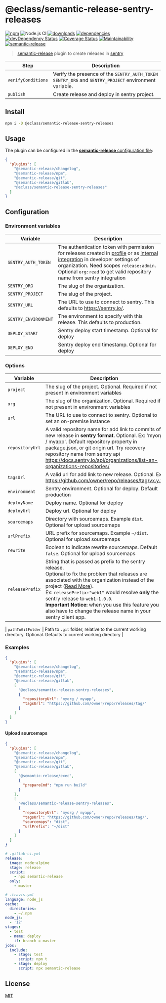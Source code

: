 # @eclass/semantic-release-sentry-releases

[![npm](https://img.shields.io/npm/v/@eclass/semantic-release-sentry-releases.svg)](https://www.npmjs.com/package/@eclass/semantic-release-sentry-releases)
![Node.js CI](https://github.com/eclass/semantic-release-sentry-releases/workflows/Node.js%20CI/badge.svg)
[![downloads](https://img.shields.io/npm/dt/@eclass/semantic-release-sentry-releases.svg)](https://www.npmjs.com/package/@eclass/semantic-release-sentry-releases)
[![dependencies](https://img.shields.io/david/eclass/semantic-release-sentry-releases.svg)](https://david-dm.org/eclass/semantic-release-sentry-releases)
[![devDependency Status](https://img.shields.io/david/dev/eclass/semantic-release-sentry-releases.svg)](https://david-dm.org/eclass/semantic-release-sentry-releases#info=devDependencies)
[![Coverage Status](https://coveralls.io/repos/github/eclass/semantic-release-sentry-releases/badge.svg?branch=master)](https://coveralls.io/github/eclass/semantic-release-sentry-releases?branch=master)
[![Maintainability](https://api.codeclimate.com/v1/badges/f84f0bcb39c9a5c5fb99/maintainability)](https://codeclimate.com/github/eclass/semantic-release-sentry-releases/maintainability)
[![semantic-release](https://img.shields.io/badge/%20%20%F0%9F%93%A6%F0%9F%9A%80-semantic--release-e10079.svg)](https://github.com/semantic-release/semantic-release)

> [semantic-release](https://github.com/semantic-release/semantic-release) plugin to create releases in [sentry](https://docs.sentry.io/workflow/releases/?platform=browsernpm#create-release)

| Step               | Description                                                                                            |
| ------------------ | ------------------------------------------------------------------------------------------------------ |
| `verifyConditions` | Verify the presence of the `SENTRY_AUTH_TOKEN` `SENTRY_ORG` and `SENTRY_PROJECT` environment variable. |
| `publish`          | Create release and deploy in sentry project.                                                           |

## Install

```bash
npm i -D @eclass/semantic-release-sentry-releases
```

## Usage

The plugin can be configured in the [**semantic-release** configuration file](https://github.com/semantic-release/semantic-release/blob/caribou/docs/usage/configuration.md#configuration):

```json
{
  "plugins": [
    "@semantic-release/changelog",
    "@semantic-release/npm",
    "@semantic-release/git",
    "@semantic-release/gitlab",
    "@eclass/semantic-release-sentry-releases"
  ]
}
```

## Configuration

### Environment variables

| Variable             | Description                                                                                                                                                                                                                                                                                                                                                                         |
| -------------------- | ----------------------------------------------------------------------------------------------------------------------------------------------------------------------------------------------------------------------------------------------------------------------------------------------------------------------------------------------------------------------------------- |
| `SENTRY_AUTH_TOKEN`  | The authentication token with permission for releases created in [profile](https://docs.sentry.io/api/auth/#id1) or as [internal integration](https://docs.sentry.io/product/integrations/integration-platform/#internal-integrations) in developer settings of organization. Need scopes `release:admin`. Optional `org:read` to get valid repository name from sentry integration |
| `SENTRY_ORG`         | The slug of the organization.                                                                                                                                                                                                                                                                                                                                                       |
| `SENTRY_PROJECT`     | The slug of the project.                                                                                                                                                                                                                                                                                                                                                            |
| `SENTRY_URL`         | The URL to use to connect to sentry. This defaults to https://sentry.io/.                                                                                                                                                                                                                                                                                                           |
| `SENTRY_ENVIRONMENT` | The environment to specify with this release. This defaults to production.                                                                                                                                                                                                                                                                                                          |
| `DEPLOY_START`       | Sentry deploy start timestamp. Optional for deploy                                                                                                                                                                                                                                                                                                                                  |
| `DEPLOY_END`         | Sentry deploy end timestamp. Optional for deploy                                                                                                                                                                                                                                                                                                                                    |

### Options

| Variable        | Description                                                                                                                                                                                                                                                                                                                                                                                                                                                |
| --------------- | ---------------------------------------------------------------------------------------------------------------------------------------------------------------------------------------------------------------------------------------------------------------------------------------------------------------------------------------------------------------------------------------------------------------------------------------------------------- |
| `project`       | The slug of the project. Optional. Required if not present in environment variables                                                                                                                                                                                                                                                                                                                                                                        |
| `org`           | The slug of the organization. Optional. Required if not present in environment variables                                                                                                                                                                                                                                                                                                                                                                   |
| `url`           | The URL to use to connect to sentry. Optional to set an on-premise instance                                                                                                                                                                                                                                                                                                                                                                                |
| `repositoryUrl` | A valid repository name for add link to commits of new release in **sentry format**. Optional. Ex: 'myorg / myapp'. Default repository property in package.json, or git origin url. Try recovery repository name from sentry api https://docs.sentry.io/api/organizations/list-an-organizations-repositories/                                                                                                                                              |
| `tagsUrl`       | A valid url for add link to new release. Optional. Ex: https://github.com/owner/repo/releases/tag/vx.y.z                                                                                                                                                                                                                                                                                                                                                   |
| `environment`   | Sentry environment. Optional for deploy. Default production                                                                                                                                                                                                                                                                                                                                                                                                |
| `deployName`    | Deploy name. Optional for deploy                                                                                                                                                                                                                                                                                                                                                                                                                           |
| `deployUrl`     | Deploy url. Optional for deploy                                                                                                                                                                                                                                                                                                                                                                                                                            |
| `sourcemaps`    | Directory with sourcemaps. Example `dist`. Optional for upload sourcemaps                                                                                                                                                                                                                                                                                                                                                                                  |
| `urlPrefix`     | URL prefix for sourcemaps. Example `~/dist`. Optional for upload sourcemaps                                                                                                                                                                                                                                                                                                                                                                                |
| `rewrite`       | Boolean to indicate rewrite sourcemaps. Default `false`. Optional for upload sourcemaps                                                                                                                                                                                                                                                                                                                                                                    |
| `releasePrefix` | String that is passed as prefix to the sentry release. <br/> Optional to fix the problem that releases are associated with the organization instead of the project ([Read More](https://github.com/getsentry/sentry-cli/issues/482)). <br/> Ex: `releasePrefix:"web1"` would resolve **only** the sentry release to `web1-1.0.0`. <br/>**Important Notice:** when you use this feature you also have to change the release name in your sentry client app. |

| `pathToGitFolder` | Path to `.git` folder, relative to the current working directory. Optional. Defaults to current working directory |

### Examples

```json
{
  "plugins": [
    "@semantic-release/changelog",
    "@semantic-release/npm",
    "@semantic-release/git",
    "@semantic-release/gitlab",
    [
      "@eclass/semantic-release-sentry-releases",
      {
        "repositoryUrl": "myorg / myapp",
        "tagsUrl": "https://github.com/owner/repo/releases/tag/"
      }
    ]
  ]
}
```

#### Upload sourcemaps

```json
{
  "plugins": [
    "@semantic-release/changelog",
    "@semantic-release/npm",
    "@semantic-release/git",
    "@semantic-release/gitlab",
    [
      "@semantic-release/exec",
      {
        "prepareCmd": "npm run build"
      }
    ],
    [
      "@eclass/semantic-release-sentry-releases",
      {
        "repositoryUrl": "myorg / myapp",
        "tagsUrl": "https://github.com/owner/repo/releases/tag/",
        "sourcemaps": "dist",
        "urlPrefix": "~/dist"
      }
    ]
  ]
}
```

```yml
# .gitlab-ci.yml
release:
  image: node:alpine
  stage: release
  script:
    - npx semantic-release
  only:
    - master
```

```yml
# .travis.yml
language: node_js
cache:
  directories:
    - ~/.npm
node_js:
  - '12'
stages:
  - test
  - name: deploy
    if: branch = master
jobs:
  include:
    - stage: test
      script: npm t
    - stage: deploy
      script: npx semantic-release
```

## License

[MIT](https://tldrlegal.com/license/mit-license)
